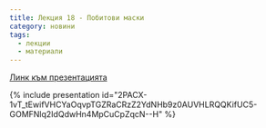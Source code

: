 ```yaml
---
title: Лекция 18 - Побитови маски
category: новини
tags:
  - лекции
  - материали
---
```


[Линк към презентацията](https://docs.google.com/presentation/d/107a0K2Ov72hMAVWbRyeOI5G2flWq0J4FWXoW7kLpyTE/edit?usp=sharing)

{% include presentation id="2PACX-1vT_tEwifVHCYaOqvpTGZRaCRzZ2YdNHb9z0AUVHLRQQKifUC5-GOMFNlq2IdQdwHn4MpCuCpZqcN--H" %}
